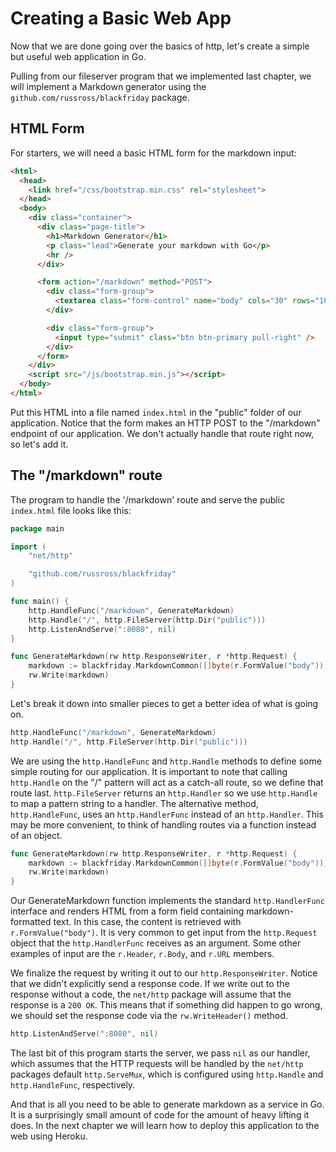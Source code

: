 # Creating a Basic Web App

Now that we are done going over the basics of http, let's create a simple but
useful web application in Go.

Pulling from our fileserver program that we implemented last chapter, we will
implement a Markdown generator using the `github.com/russross/blackfriday`
package.

## HTML Form

For starters, we will need a basic HTML form for the markdown input: 

``` html
<html>
  <head>
    <link href="/css/bootstrap.min.css" rel="stylesheet">
  </head>
  <body>
    <div class="container">
      <div class="page-title">
        <h1>Markdown Generator</h1>
        <p class="lead">Generate your markdown with Go</p>
        <hr />
      </div>

      <form action="/markdown" method="POST">
        <div class="form-group">
          <textarea class="form-control" name="body" cols="30" rows="10"></textarea>
        </div>

        <div class="form-group">
          <input type="submit" class="btn btn-primary pull-right" />
        </div>
      </form>
    </div>
    <script src="/js/bootstrap.min.js"></script>
  </body>
</html>
```

Put this HTML into a file named `index.html` in the "public" folder of our application.
Notice that the form makes an HTTP POST to the "/markdown" endpoint of our
application. We don't actually handle that route right now, so let's add it.

## The "/markdown" route

The program to handle the '/markdown' route and serve the public `index.html`
file looks like this:

``` go
package main

import (
	"net/http"

	"github.com/russross/blackfriday"
)

func main() {
	http.HandleFunc("/markdown", GenerateMarkdown)
	http.Handle("/", http.FileServer(http.Dir("public")))
	http.ListenAndServe(":8080", nil)
}

func GenerateMarkdown(rw http.ResponseWriter, r *http.Request) {
	markdown := blackfriday.MarkdownCommon([]byte(r.FormValue("body")))
	rw.Write(markdown)
}
```

Let's break it down into smaller pieces to get a better idea of what is going
on.

``` go
http.HandleFunc("/markdown", GenerateMarkdown)
http.Handle("/", http.FileServer(http.Dir("public")))
```

We are using the `http.HandleFunc` and `http.Handle` methods to define some
simple routing for our application. It is important to note that calling
`http.Handle` on the "/" pattern will act as a catch-all route, so we define
that route last. `http.FileServer` returns an `http.Handler` so we use
`http.Handle` to map a pattern string to a handler. The alternative method,
`http.HandleFunc`, uses an `http.HandlerFunc` instead of an `http.Handler`.
This may be more convenient, to think of handling routes via a function
instead of an object.

``` go
func GenerateMarkdown(rw http.ResponseWriter, r *http.Request) {
    markdown := blackfriday.MarkdownCommon([]byte(r.FormValue("body")))
    rw.Write(markdown)
}
```

Our GenerateMarkdown function implements the standard `http.HandlerFunc`
interface and renders HTML from a form field containing
markdown-formatted text. In this case, the content is retrieved
with `r.FormValue("body")`. It is very common to get input from the
`http.Request` object that the `http.HandlerFunc` receives as an argument.
Some other examples of input are the `r.Header`, `r.Body`, and `r.URL` members.

We finalize the request by writing it out to our `http.ResponseWriter`. Notice
that we didn't explicitly send a response code. If we write out to the response
without a code, the `net/http` package will assume that the response is a `200
OK`. This means that if something did happen to go wrong, we should set the
response code via the `rw.WriteHeader()` method.

``` go
http.ListenAndServe(":8080", nil)
```

The last bit of this program starts the server, we pass `nil` as our handler,
which assumes that the HTTP requests will be handled by the `net/http` packages
default `http.ServeMux`, which is configured using `http.Handle` and
`http.HandleFunc`, respectively.

And that is all you need to be able to generate markdown as a service in Go. It
is a surprisingly small amount of code for the amount of heavy lifting it does.
In the next chapter we will learn how to deploy this application to the web
using Heroku.
